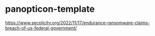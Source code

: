 # panopticon-template

https://www.secplicity.org/2022/11/17/endurance-ransomware-claims-breach-of-us-federal-government/

